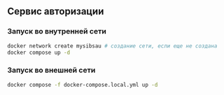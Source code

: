 ## Сервис авторизации

### Запуск во внутренней сети
```bash
docker network create mysibsau # создание сети, если еще не создана
docker compose up -d
```

### Запуск во внешней сети
```bash
docker compose -f docker-compose.local.yml up -d
```